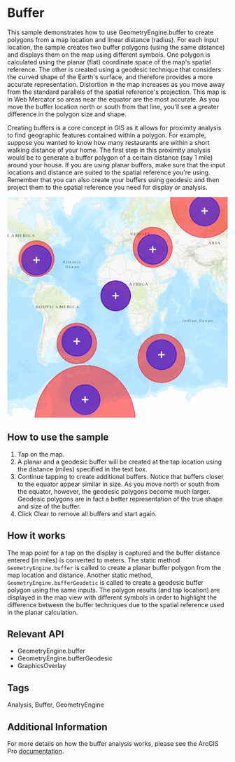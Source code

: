 # Buffer

This sample demonstrates how to use GeometryEngine.buffer to create polygons from a map location and linear distance (radius). For each input location, the sample creates two buffer polygons (using the same distance) and displays them on the map using different symbols. One polygon is calculated using the planar (flat) coordinate space of the map's spatial reference. The other is created using a geodesic technique that considers the curved shape of the Earth's surface, and therefore provides a more accurate representation. Distortion in the map increases as you move away from the standard parallels of the spatial reference's projection. This map is in Web Mercator so areas near the equator are the most accurate. As you move the buffer location north or south from that line, you'll see a greater difference in the polygon size and shape.

Creating buffers is a core concept in GIS as it allows for proximity analysis to find geographic features contained within a polygon. For example, suppose you wanted to know how many restaurants are within a short walking distance of your home. The first step in this proximity analysis would be to generate a buffer polygon of a certain distance (say 1 mile) around your house. If you are using planar buffers, make sure that the input locations and distance are suited to the spatial reference you're using. Remember that you can also create your buffers using geodesic and then project them to the spatial reference you need for display or analysis.

![](screenshot.png)

## How to use the sample
1. Tap on the map.
2. A planar and a geodesic buffer will be created at the tap location using the distance (miles) specified in the text box.
3. Continue tapping to create additional buffers. Notice that buffers closer to the equator appear similar in size. As you move north or south from the equator, however, the geodesic polygons become much larger. Geodesic polygons are in fact a better representation of the true shape and size of the buffer.
4. Click Clear to remove all buffers and start again.

## How it works
The map point for a tap on the display is captured and the buffer distance entered (in miles) is converted to meters. The static method `GeometryEngine.buffer` is called to create a planar buffer polygon from the map location and distance. Another static method, `GeometryEngine.bufferGeodetic` is called to create a geodesic buffer polygon using the same inputs. The polygon results (and tap location) are displayed in the map view with different symbols in order to highlight the difference between the buffer techniques due to the spatial reference used in the planar calculation.

## Relevant API
- GeometryEngine.buffer
- GeometryEngine.bufferGeodesic
- GraphicsOverlay

## Tags
Analysis, Buffer, GeometryEngine

## Additional Information
For more details on how the buffer analysis works, please see the ArcGIS Pro [documentation](https://pro.arcgis.com/en/pro-app/tool-reference/analysis/how-buffer-analysis-works.htm).
